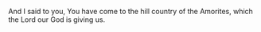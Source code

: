 And I said to you, You have come to the hill country of the Amorites, which the Lord our God is giving us.
